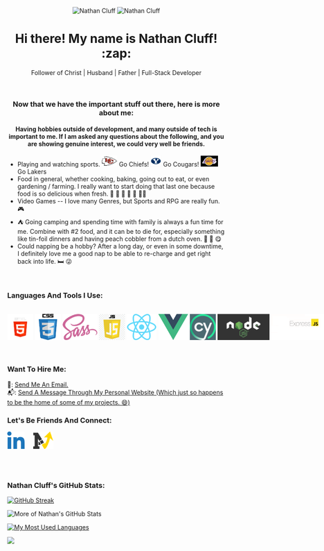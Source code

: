 <p align="center">
  <img src='https://avatars.githubusercontent.com/u/79126599?v=4' alt="Nathan Cluff" width="25%" height="auto"/>
  <img src='https://purenspiration.com/DIST/CSS/Images/my-headshot.jpg' alt="Nathan Cluff" width="25%" height="auto"/>
</p>
<h1 align="center"> Hi there! My name is Nathan Cluff! :zap: </h1>
<p align="center">Follower of Christ | Husband | Father | Full-Stack Developer</p>
<br>
<h3 align="center">Now that we have the important stuff out there, here is more about me:</h3>

<h4 align="center">Having hobbies outside of development, and many outside of tech is important to me.  If I am asked any questions about the following, and you are showing genuine interest, we could very well be friends.</h4>
<ul>
  <li>Playing and watching sports. <img src='/Images/Chiefs-logo.jpg' style='height: 25px; width: auto;' alt='Kansas City Chiefs Logo'/> Go Chiefs! <img src='/Images/byu-logo.jpg' style='height: 25px; width: auto;' alt='BYU Logo'/> Go Cougars! <img src='/Images/la-lakers-logo.jpg' style='height: 25px; width: auto;' alt='Los Angeles Lakers Logo'/> Go Lakers</li>
  <li>Food in general, whether cooking, baking, going out to eat, or even gardening / farming.  I really want to start doing that last one because food is so delicious when fresh. 🍔 🍕 🍰 🌮 🏡 🧑‍🌾</li>
  <li>Video Games -- I love many Genres, but Sports and RPG are really fun. 🎮</li>
  <li> ⛺ Going camping and spending time with family is always a fun time for me.  Combine with #2 food, and it can be to die for, especially something like tin-foil dinners and having peach cobbler from a dutch oven. 🍑 🥧 😋</li>
  <li>Could napping be a hobby?  After a long day, or even in some downtime, I definitely love me a good nap to be able to re-charge and get right back into life. 🛏️ 😜</li>
</ul>

<br>

<h3>Languages And Tools I Use:</h3>
<br>
<div style='display: flex; justify-content: space-evenly; align-items: center;'>
<img src='/Images/Languages-and-Tools/HTML5.png' alt='HTML5' style='height: 60px; width: auto;'/>
&nbsp; &nbsp;
<img src='/Images/Languages-and-Tools/CSS3.png' alt='CSS3' style='height: 60px; width: auto;'/>
&nbsp; &nbsp;
<img src='/Images/Languages-and-Tools/SCSS.png' alt='SCSS' style='height: 60px; width: auto;'/>
&nbsp; &nbsp;
<img src='/Images/Languages-and-Tools/JavaScript.png' alt='JavaScript' style='height: 60px; width: auto;'/>
&nbsp; &nbsp;
<img src='/Images/Languages-and-Tools/React.png' alt='React.js' style='height: 60px; width: auto;'/>
&nbsp; &nbsp;
<img src='/Images/Languages-and-Tools/Vue.png' alt='Vue.js' style='height: 60px; width: auto;'/>
&nbsp; &nbsp;
<img src='/Images/Languages-and-Tools/Cypress.jpg' alt='Cypress.js' style='height: 60px; width: auto;'/>
&nbsp; &nbsp;
<img src='/Images/Languages-and-Tools/nodejs.png' alt='Node.js' style='height: 60px; width: auto;'/>
&nbsp; &nbsp;
<img src='/Images/Languages-and-Tools/Express.png' alt='Express.js' style='height: 60px; width: auto;'/>
&nbsp; &nbsp;
<img src='/Images/Languages-and-Tools/Postman.png' alt='Postman' style='height: 60px; width: auto;'/>
&nbsp; &nbsp;
<img src='/Images/Languages-and-Tools/Pugjs.png' alt='Pug.js' style='height: 60px; width: auto;'/>
&nbsp; &nbsp;
<img src='/Images/Languages-and-Tools/Webpack.png' alt='Webpack' style='height: 60px; width: auto;'/>
&nbsp; &nbsp;
<img src='/Images/Languages-and-Tools/Git.png' alt='Git' style='height: 60px; width: auto;'/>
&nbsp; &nbsp;
<img src='/Images/Languages-and-Tools/JWT.png' alt='JSON Web Tokens' style='height: 60px; width: auto;'/>
&nbsp; &nbsp;
<img src='/Images/Languages-and-Tools/Inkscape.png' alt='Inkscape' style='height: 60px; width: auto;'/>
&nbsp; &nbsp;
<img src='/Images/Languages-and-Tools/Axios.png' alt='Axios' style='height: 60px; width: auto;'/>
&nbsp; &nbsp;
<img src='/Images/Languages-and-Tools/MongoDB.png' alt='MongoDB' style='height: 60px; width: auto;'/>
&nbsp; &nbsp;
<img src='/Images/Languages-and-Tools/Mongoose.png' alt='Mongoose.js' style='height: 60px; width: auto;'/>
&nbsp; &nbsp;
<img src='/Images/Languages-and-Tools/npm.png' alt='npm' style='height: 60px; width: auto;'/>
&nbsp; &nbsp;
<img src='/Images/Languages-and-Tools/Parcel.png' alt='Parcel Bundler' style='height: 60px; width: auto;'/>
&nbsp; &nbsp;
</div>
<br><br>

<h3>Want To Hire Me:</h3>
📧: <a href='mailto:ncluff003@purenspiration.com'>Send Me An Email.</a>
<br>
📬: <a href='https://www.purenspiration.com/contact'>Send A Message Through My Personal Website (Which just so happens to be the home of some of my projects. 😄)</a>

<h3>Let's Be Friends And Connect:</h3>
<a href='https://www.linkedin.com/in/ncluff003'><img src='/Images/linked-in-logo.png' alt='My LinkedIn Profile' style='height: 40px; width: auto;'/></a>
&nbsp; &nbsp;
<a href='https://www.purenspiration.com/contact'><img src='/Images/my-logo.svg' alt='My Personal Website' style='height: 40px; width: auto;'/></a>

<br><br>

<h3>Nathan Cluff's GitHub Stats:</h3>

[![GitHub Streak](https://streak-stats.demolab.com?user=ncluff003&theme=dark&border_radius=5&date_format=j%20M%5B%20Y%5D)](https://git.io/streak-stats)

![More of Nathan's GitHub Stats](https://github-readme-stats.vercel.app/api?username=ncluff003&bg_color=222222&title_color=ffd700&text_color=f0f0f0&icon_color=ffd700&border_color=ffd700&show_icons=true)

[![My Most Used Languages](https://github-readme-stats.vercel.app/api/top-langs/?username=ncluff003&layout=compact)](https://github.com/ncluff003/github-readme-stats)

![](https://komarev.com/ghpvc/?username=ncluff003&color=ffd700&style=plastic&label=Profile+Views)

<!--
**ncluff003/ncluff003** is a ✨ _special_ ✨ repository because its `README.md` (this file) appears on your GitHub profile.

Here are some ideas to get you started:

- 🔭 I’m currently working on ...
- 🌱 I’m currently learning ...
- 👯 I’m looking to collaborate on ...
- 🤔 I’m looking for help with ...
- 💬 Ask me about ...
- 📫 How to reach me: ...
- 😄 Pronouns: ...
- ⚡ Fun fact: ...
-->
